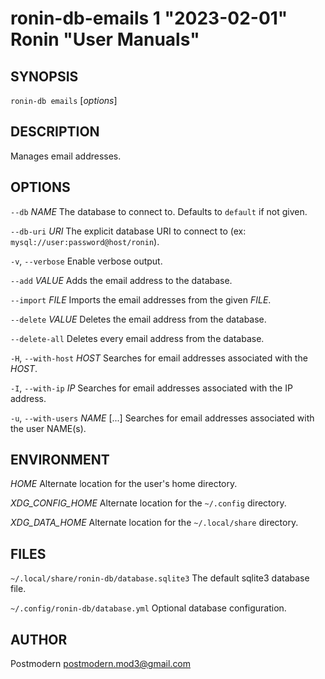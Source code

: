 # ronin-db-emails 1 "2023-02-01" Ronin "User Manuals"

## SYNOPSIS

`ronin-db emails` [*options*]

## DESCRIPTION

Manages email addresses.

## OPTIONS

`--db` *NAME*
  The database to connect to. Defaults to `default` if not given.

`--db-uri` *URI*
  The explicit database URI to connect to
  (ex: `mysql://user:password@host/ronin`).

`-v`, `--verbose`
	Enable verbose output.

`--add` *VALUE*
  Adds the email address to the database.

`--import` *FILE*
  Imports the email addresses from the given *FILE*.

`--delete` *VALUE*
  Deletes the email address from the database.

`--delete-all`
  Deletes every email address from the database.

`-H`, `--with-host` *HOST*
	Searches for email addresses associated with the *HOST*.

`-I`, `--with-ip` *IP*
	Searches for email addresses associated with the IP address.

`-u`, `--with-users` *NAME* [...]
	Searches for email addresses associated with the user NAME(s).

## ENVIRONMENT

*HOME*
  Alternate location for the user's home directory.

*XDG_CONFIG_HOME*
  Alternate location for the `~/.config` directory.

*XDG_DATA_HOME*
  Alternate location for the `~/.local/share` directory.

## FILES

`~/.local/share/ronin-db/database.sqlite3`
  The default sqlite3 database file.

`~/.config/ronin-db/database.yml`
  Optional database configuration.

## AUTHOR

Postmodern <postmodern.mod3@gmail.com>

